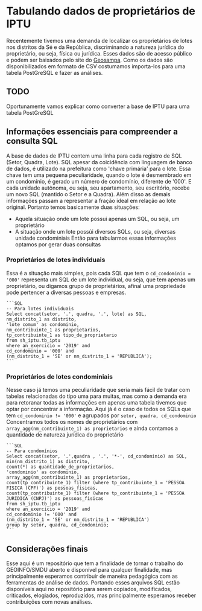 # Tabulando dados de proprietários de IPTU

Recentemente tivemos uma demanda de localizar os proprietários de lotes nos distritos da Sé e da República, discriminando a natureza jurídica do proprietário, ou seja, física ou jurídica. Esses dados são de acesso público e podem ser baixados pelo site do [Geosampa](http://geosampa.prefeitura.sp.gov.br/PaginasPublicas/_SBC.aspx). Como os dados são disponibilizados em formato de CSV costumamos importa-los para uma tabela PostGreSQL e fazer as análises. 

## TODO

Oportunamente vamos explicar como converter a base de IPTU para uma tabela PostGreSQL

## Informações essenciais para compreender a consulta SQL

A base de dados de IPTU contem uma linha para cada registro de SQL (Setor, Quadra, Lote). SQL apesar da coicidência com linguagem de banco de dados, é utilizado na prefeitura como 'chave primária' para o lote. 
Essa chave tem uma pequena peculiaridade, quando o lote é desmembrado em um condomínio, é gerado um número de condomínio, diferente de '000'. E cada unidade autônoma, ou seja, seu apartamento, seu escritório, recebe um novo SQL (mantido o Setor e a Quadra). Além disso as demais informações passam a representar a fração ideal em relação ao lote original.
Portanto temos basicamente duas situações:
- Aquela situação onde um lote possui apenas um SQL, ou seja, um proprietário
- A situação onde um lote possúi diversos SQLs, ou seja, diversas unidade condominiais
Então para tabularmos essas informações optamos por gerar duas consultas

### Proprietários de lotes individuais

Essa é a situação mais simples, pois cada SQL que tem o `cd_condominio = '000'` representa um SQL de um lote individual, ou seja, que tem apenas um proprietário, ou digamos grupo de proprietários, afinal uma propriedade pode pertencer a diversas pessoas e empresas. 

    ```SQL
    -- Para lotes individuais
    Select concat(setor, '.', quadra, '.', lote) as SQL, 
    nm_distrito_1 as distrito,
    'lote comum' as condominio,
    nm_contribuinte_1 as proprietarios,
    tp_contribuinte_1 as tipo_de_proprietario										   
    from sh_iptu.tb_iptu 
    where an_exercicio = '2019' and
    cd_condominio = '000' and
    (nm_distrito_1 = 'SE' or nm_distrito_1 = 'REPUBLICA');
    ```

### Proprietários de lotes condominiais

Nesse caso já temos uma peculiaridade que seria mais fácil de tratar com tabelas relacionadas do tipo uma para muitas, mas como a demanda era para retoranar todas as informações em apenas uma tabela tivemos que optar por concentrar a informação. Aqui já é o caso de todos os SQLs que tem `cd_condominio != '000'` e agrupados por `setor, quadra, cd_condominio`
Concentramos todos os nomes de proprietários com `array_agg(nm_contribuinte_1) as proprietarios` e ainda contamos a quantidade de natureza jurídica do proprietário

    ```SQL
    -- Para condomínios
    Select concat(setor, '.',quadra , '.', '*-', cd_condominio) as SQL, 
    min(nm_distrito_1) as distrito,
    count(*) as quantidade_de_proprietarios,
    'condominio' as condominio,
    array_agg(nm_contribuinte_1) as proprietarios,
    count(tp_contribuinte_1) filter (where tp_contribuinte_1 = 'PESSOA FISICA (CPF)') as pessoas_fisicas,
    count(tp_contribuinte_1) filter (where tp_contribuinte_1 = 'PESSOA JURIDICA (CNPJ)') as pessoas_fisicas									  
    from sh_iptu.tb_iptu 
    where an_exercicio = '2019' and
    cd_condominio != '000' and
    (nm_distrito_1 = 'SE' or nm_distrito_1 = 'REPUBLICA')
    group by setor, quadra, cd_condominio;
    ```

## Considerações finais

Esse aqui é um repositório que tem a finalidade de tornar o trabalho do GEOINFO/SMDU aberto e disponível para qualquer finalidade, mas principalmente esperamos contribuir de maneira pedagógica com as ferramentas de análise de dados. Portando esses arquivos SQL estão disponíveis aqui no repositório para serem copiados, modificados, criticados, elogiados, reproduzidos, mas principalmente esperamos receber contribuições com novas análises.

